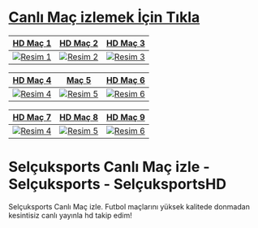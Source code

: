 # <a href="https://rb.gy/jjdenr">Canlı Maç izlemek İçin Tıkla</a>

<a href="https://rb.gy/jjdenr">
  
| HD Maç 1 | HD Maç 2 | HD Maç 3 |
|----------|----------|----------|
| ![Resim 1](https://i.ibb.co/j8jc4Kw/photo-2024-12-11-03-57-30-2.jpg) | ![Resim 2](https://i.ibb.co/V9FgzJP/photo-2024-12-11-03-57-30.jpg) | ![Resim 3](https://i.ibb.co/ZxC0Ln4/photo-2024-12-11-03-57-31.jpg) |

| HD Maç 4 | Maç 5 | HD Maç 6 |
|----------|----------|----------|
| ![Resim 4](https://i.ibb.co/GxPyhWf/photo-2024-12-11-03-57-32-2.jpg) | ![Resim 5](https://i.ibb.co/W55D1dC/photo-2024-12-11-03-57-32-3.jpg) | ![Resim 6](https://i.ibb.co/gvqpfbG/photo-2024-12-11-03-57-32.jpg) |

| HD Maç 7 | HD Maç 8 | HD Maç 9 |
|----------|----------|----------|
| ![Resim 4](https://i.ibb.co/7tYhrvB/photo-2024-12-11-03-57-33-2.jpg) | ![Resim 5](https://i.ibb.co/j5PnyRq/photo-2024-12-11-03-57-33.jpg) | ![Resim 6](https://i.ibb.co/G9N6YpN/photo-2024-12-11-03-57-34.jpg) |

</a>

# Selçuksports Canlı Maç izle - Selçuksports - SelçuksportsHD
Selçuksports Canlı Maç izle. Futbol maçlarını yüksek kalitede donmadan kesintisiz canlı yayınla hd takip edim!

